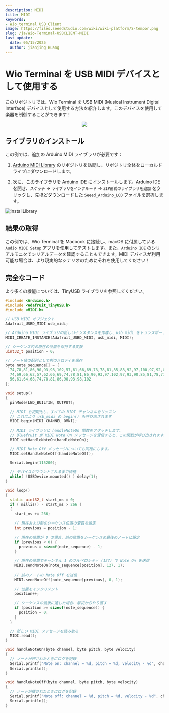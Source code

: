 ```yaml
---
description: MIDI
title: MIDI
keywords:
- Wio_terminal USB_Client
image: https://files.seeedstudio.com/wiki/wiki-platform/S-tempor.png
slug: /ja/Wio-Terminal-USBCLIENT-MIDI
last_update:
  date: 05/15/2025
  author: jianjing Huang
---
```



# Wio Terminal を USB MIDI デバイスとして使用する

このリポジトリでは、Wio Terminal を USB MIDI (Musical Instrument Digital Interface) デバイスとして使用する方法を紹介します。このデバイスを使用して楽器を制御することができます！

<div align="center"><img src="https://files.seeedstudio.com/wiki/Wio-Terminal/img/20200110105918.gif"/></div>

## ライブラリのインストール

この例では、追加の Arduino MIDI ライブラリが必要です：

1. [Arduino MIDI Library](https://github.com/FortySevenEffects/arduino_midi_library) のリポジトリを訪問し、リポジトリ全体をローカルドライブにダウンロードします。

2. 次に、このライブラリを Arduino IDE にインストールします。Arduino IDE を開き、`スケッチ` -> `ライブラリをインクルード` -> `ZIP形式のライブラリを追加` をクリックし、先ほどダウンロードした `Seeed_Arduino_LCD` ファイルを選択します。

![InstallLibrary](https://files.seeedstudio.com/wiki/Wio-Terminal/img/Xnip2019-11-21_15-50-13.jpg)

## 結果の取得

この例では、Wio Terminal を Macbook に接続し、macOS に付属している `Audio MIDI Setup` アプリを使用してテストします。また、`Arduino IDE` のシリアルモニタでシリアルデータを確認することもできます。MIDI デバイスが利用可能な場合は、より現実的なシナリオのためにそれを使用してください！

## 完全なコード

より多くの機能については、TinyUSB ライブラリを参照してください。

```cpp
#include <Arduino.h>
#include <Adafruit_TinyUSB.h>
#include <MIDI.h>

// USB MIDI オブジェクト
Adafruit_USBD_MIDI usb_midi;

// Arduino MIDI ライブラリの新しいインスタンスを作成し、usb_midi をトランスポートとしてアタッチします。
MIDI_CREATE_INSTANCE(Adafruit_USBD_MIDI, usb_midi, MIDI);

// シーケンス内の現在の位置を保持する変数
uint32_t position = 0;

// ノート値の配列として例のメロディを保存
byte note_sequence[] = {
  74,78,81,86,90,93,98,102,57,61,66,69,73,78,81,85,88,92,97,100,97,92,88,85,81,78,
  74,69,66,62,57,62,66,69,74,78,81,86,90,93,97,102,97,93,90,85,81,78,73,68,64,61,
  56,61,64,68,74,78,81,86,90,93,98,102
};

void setup()
{
  pinMode(LED_BUILTIN, OUTPUT);
  
  // MIDI を初期化し、すべての MIDI チャンネルをリッスン
  // これにより usb_midi の begin() も呼び出されます
  MIDI.begin(MIDI_CHANNEL_OMNI);

  // MIDI ライブラリに handleNoteOn 関数をアタッチします。
  // Bluefruit が MIDI Note On メッセージを受信すると、この関数が呼び出されます。
  MIDI.setHandleNoteOn(handleNoteOn);

  // MIDI Note Off メッセージについても同様にします。
  MIDI.setHandleNoteOff(handleNoteOff);

  Serial.begin(115200);

  // デバイスがマウントされるまで待機
  while( !USBDevice.mounted() ) delay(1);
}

void loop()
{
  static uint32_t start_ms = 0;
  if ( millis() - start_ms > 266 )
  {
    start_ms += 266;
    
    // 現在および前のシーケンス位置の変数を設定
    int previous = position - 1;
  
    // 現在の位置が 0 の場合、前の位置をシーケンスの最後のノートに設定
    if (previous < 0) {
      previous = sizeof(note_sequence) - 1;
    }
  
    // 現在の位置でチャンネル 1 のフルベロシティ (127) で Note On を送信
    MIDI.sendNoteOn(note_sequence[position], 127, 1);
  
    // 前のノートの Note Off を送信
    MIDI.sendNoteOff(note_sequence[previous], 0, 1);
  
    // 位置をインクリメント
    position++;
  
    // シーケンスの最後に達した場合、最初からやり直す
    if (position >= sizeof(note_sequence)) {
      position = 0;
    }
  }

  // 新しい MIDI メッセージを読み取る
  MIDI.read();  
}

void handleNoteOn(byte channel, byte pitch, byte velocity)
{
  // ノートが押されたときにログを記録
  Serial.printf("Note on: channel = %d, pitch = %d, velocity - %d", channel, pitch, velocity);
  Serial.println();
}

void handleNoteOff(byte channel, byte pitch, byte velocity)
{
  // ノートが離されたときにログを記録
  Serial.printf("Note off: channel = %d, pitch = %d, velocity - %d", channel, pitch, velocity);
  Serial.println();
}
```
